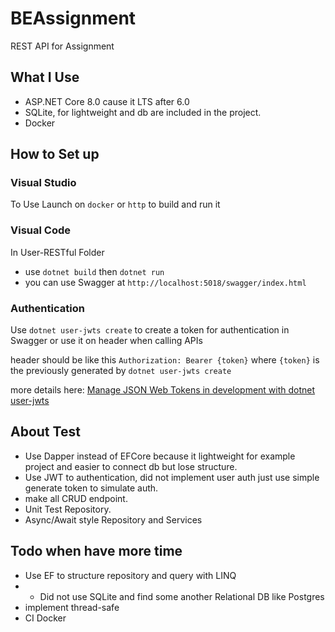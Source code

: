 # BEAssignment
REST API for Assignment

## What I Use
* ASP.NET Core 8.0 cause it LTS after 6.0
* SQLite, for lightweight and db are included in the project.
* Docker

## How to Set up
### Visual Studio
To Use Launch on `docker` or `http` to build and run it

### Visual Code
In User-RESTful Folder
* use `dotnet build` then `dotnet run`
* you can use Swagger at `http://localhost:5018/swagger/index.html`

### Authentication
Use `dotnet user-jwts create` to create a token for authentication in Swagger 
or use it on header when calling APIs

header should be like this
```Authorization: Bearer {token}```
where `{token}` is the previously generated by `dotnet user-jwts create`

more details here: [Manage JSON Web Tokens in development with dotnet user-jwts](https://learn.microsoft.com/en-us/aspnet/core/security/authentication/jwt-authn?view=aspnetcore-8.0&tabs=windows)

## About Test
* Use Dapper instead of EFCore because it lightweight for example project and easier to connect db but lose structure.
* Use JWT to authentication, did not implement user auth just use simple generate token to simulate auth.
* make all CRUD endpoint.
* Unit Test Repository.
* Async/Await style Repository and Services

## Todo when have more time
* Use EF to structure repository and query with LINQ
* * Did not use SQLite and find some another Relational DB like Postgres
* implement thread-safe
* CI Docker
